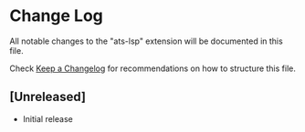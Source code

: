 # Change Log

All notable changes to the "ats-lsp" extension will be documented in this file.

Check [Keep a Changelog](http://keepachangelog.com/) for recommendations on how to structure this file.

## [Unreleased]

- Initial release